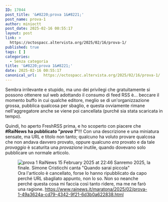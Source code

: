```yaml
---
ID: 17044
post_title: '&#8220;prova 1&#8221;'
post_name: prova-1
author: minioctt
post_date: 2025-02-16 00:55:17
layout: post
link: >
  https://octospacc.altervista.org/2025/02/16/prova-1/
published: true
tags: [ ]
categories:
  - Senza categoria
title: '&#8220;prova 1&#8221;'
date: 2025-02-16 00:55:17
canonical_url:   https://octospacc.altervista.org/2025/02/16/prova-1/
---
```

<!-- wp:paragraph -->
<p>Sembra irrilevante e stupido, ma uno dei privilegi che gratuitamente si possono ottenere sul web adottando il consumo di feed RSS è... beccare il momento buffo in cui qualche editore, meglio se di un'organizzazione grossa, pubblica qualcosa per sbaglio, e questa ovviamente rimane nell'aggregatore anche se viene poi cancellata (purché sia stata scaricata in tempo).</p>
<!-- /wp:paragraph -->

<!-- wp:paragraph -->
<p>Quindi, ho aperto FreshRSS prima, e ho scoperto con piacere che <strong>#RaiNews ha pubblicato "</strong><strong><em>prova 1</em></strong><strong>"</strong>!!! Con una descrizione e una miniatura sensate, ma URL e titolo non tanto; qualcuno ha voluto provare qualcosa che non andava davvero provato, oppure qualcuno <em>era</em> provato e da tale <em>provaggio</em> è scaturita una <em>provazione</em> inutile, quando dovevano solo pubblicare un normale articolo.</p>
<!-- /wp:paragraph -->

<!-- wp:paragraph -->
<p></p>
<!-- /wp:paragraph -->

<!-- wp:image {"id":17043,"sizeSlug":"large","linkDestination":"none"} -->
<figure class="wp-block-image size-large"><img src="{{site.cdnurl}}/assets/uploads/2025/02/screenshot_2025-02-16-00-34-52-664_us2570610541455156157-665x1440.jpg" alt="prova 1
RaiNews 15 February 2025 at 22:46
Sanremo 2025, la finale. Simone Cristicchi canta &quot;Quando sarai piccola&quot;" class="wp-image-17043"/><figcaption class="wp-element-caption">Ora l'articolo è cancellato, forse lo hanno ripubblicato da capo perché URL sbagliato appunto, non lo so. Non so neanche perché questa cosa mi faccia così tanto ridere, ma me ne farò una ragione. <a href="https://www.rainews.it/maratona/2025/02/prova-1-49a3624a-cd79-4342-9f21-6d3b0a622838.html">https://www.rainews.it/maratona/2025/02/prova-1-49a3624a-cd79-4342-9f21-6d3b0a622838.html</a></figcaption></figure>
<!-- /wp:image -->